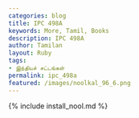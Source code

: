 ```yaml
---  
categories: blog  
title: IPC 498A
keywords: More, Tamil, Books  
description: IPC 498A
author: Tamilan  
layout: Ruby  
tags:     
- இந்தியச் சட்டங்கள்
permalink: ipc_498a  
featured: /images/noolkal_96_6.png  
---  
```

{% include install_nool.md %} 

